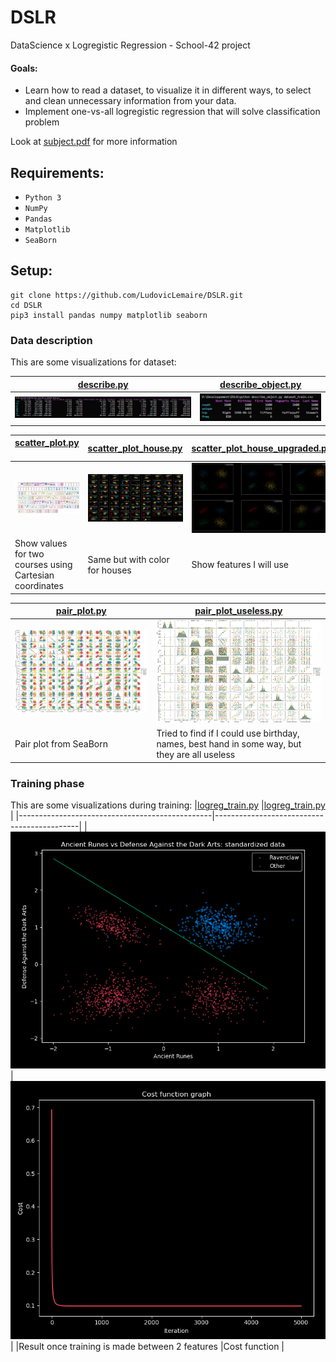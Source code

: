 # DSLR
DataScience x Logregistic Regression - School-42 project

#### Goals:
* Learn how to read a dataset, to visualize it in different ways, to select and clean unnecessary information from your data.
* Implement one-vs-all logregistic regression that will solve classification problem

Look at [subject.pdf](assets/fr.subject.pdf) for more information

## Requirements:
* `Python 3`
* `NumPy`
* `Pandas`
* `Matplotlib`
* `SeaBorn`

## Setup:
```
git clone https://github.com/LudovicLemaire/DSLR.git
cd DSLR
pip3 install pandas numpy matplotlib seaborn
```

### Data description
This are some visualizations for dataset:

|[describe.py](describe.py)      |[describe_object.py](describe_object.py)      |
|--------------------------------|----------------------------------------------|
|![describe](assets/describe.PNG)|![describe_object](assets/describe_object.PNG)|

|[scatter_plot.py‎‎‎‎](scatter_plot.py)   ‎‎‎‎‎                  |[scatter_plot_house.py](scatter_plot_house.py)      |[scatter_plot_house_upgraded.py](scatter_plot_house_upgraded.py)      |
|-------------------------------------------------------|----------------------------------------------------|----------------------------------------------------------------------|
|![scatter_plot](assets/scatter_plot.PNG)               |![scatter_plot_house](assets/scatter_plot_house.PNG)|![scatter_plot_house_upgraded](assets/scatter_plot_house_upgraded.PNG)|
|Show values for two courses using Cartesian coordinates|Same but with color for houses                      |Show features I will use                                              |

|[pair_plot.py](pair_plot.py)      |[pair_plot_useless.py](pair_plot_useless.py)                                                 |
|----------------------------------|---------------------------------------------------------------------------------------------|
|![pair_plot](assets/pair_plot.PNG)|![pair_plot_useless](assets/pair_plot_useless.PNG)                                           |
|Pair plot from SeaBorn            |Tried to find if I could use birthday, names, best hand in some way, but they are all useless|

### Training phase
This are some visualizations during training:
|[logreg_train.py](logreg_train.py)                    |[logreg_train.py](logreg_train.py)                |
|------------------------------------------------|--------------------------------------------|
|![logreg_train_result](assets/logreg_train_result.PNG)|![logreg_train_cost](assets/logreg_train_cost.PNG)|
|Result once training is made between 2 features |Cost function                               |